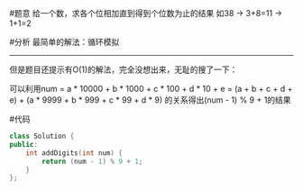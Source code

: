 #题意
给一个数，求各个位相加直到得到个位数为止的结果
如38 -> 3+8=11 -> 1+1=2

#分析
最简单的解法：循环模拟

---
但是题目还提示有O(1)的解法，完全没想出来，无耻的搜了一下：

可以利用num = a * 10000 + b * 1000 + c * 100 + d * 10 + e = (a + b + c + d + e) + (a * 9999 + b * 999 + c * 99 + d * 9)
的关系得出(num - 1) % 9 + 1的结果


#代码
```C++
class Solution {
public:
    int addDigits(int num) {
        return (num - 1) % 9 + 1;
    }
};
```
